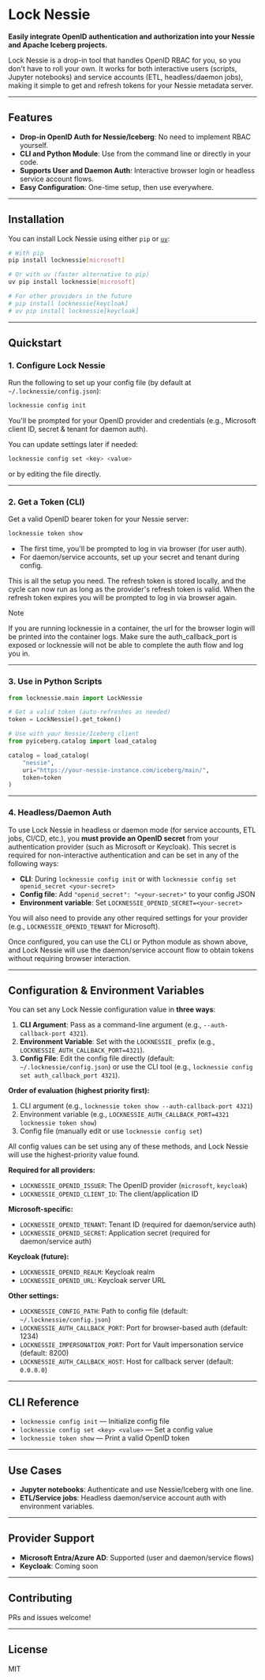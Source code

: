 # Lock Nessie

**Easily integrate OpenID authentication and authorization into your Nessie and Apache Iceberg projects.**

Lock Nessie is a drop-in tool that handles OpenID RBAC for you, so you don't have to roll your own. It works for both interactive users (scripts, Jupyter notebooks) and service accounts (ETL, headless/daemon jobs), making it simple to get and refresh tokens for your Nessie metadata server.

---

## Features

- **Drop-in OpenID Auth for Nessie/Iceberg**: No need to implement RBAC yourself.
- **CLI and Python Module**: Use from the command line or directly in your code.
- **Supports User and Daemon Auth**: Interactive browser login or headless service account flows.
- **Easy Configuration**: One-time setup, then use everywhere.

---

## Installation

You can install Lock Nessie using either `pip` or [`uv`](https://github.com/astral-sh/uv):

```bash
# With pip
pip install locknessie[microsoft]

# Or with uv (faster alternative to pip)
uv pip install locknessie[microsoft]

# For other providers in the future
# pip install locknessie[keycloak]
# uv pip install locknessie[keycloak]
```

---

## Quickstart

### 1. Configure Lock Nessie

Run the following to set up your config file (by default at `~/.locknessie/config.json`):

```bash
locknessie config init
```

You'll be prompted for your OpenID provider and credentials (e.g., Microsoft client ID, secret & tenant for daemon auth).

You can update settings later if needed:

```bash
locknessie config set <key> <value>
```

or by editing the file directly.

---

### 2. Get a Token (CLI)

Get a valid OpenID bearer token for your Nessie server:

```bash
locknessie token show
```

- The first time, you'll be prompted to log in via browser (for user auth).
- For daemon/service accounts, set up your secret and tenant during config.

This is all the setup you need. The refresh token is stored locally, and the cycle can now run as long as the provider's refresh token is valid. When the refresh token expires you will be prompted to log in via browser again.

> [!Note]
> If you are running locknessie in a container, the url for the browser login will be
> printed into the container logs. Make sure the auth_callback_port is exposed or locknessie will not be able to complete the auth flow and log you in.

---

### 3. Use in Python Scripts

```python
from locknessie.main import LockNessie

# Get a valid token (auto-refreshes as needed)
token = LockNessie().get_token()

# Use with your Nessie/Iceberg client
from pyiceberg.catalog import load_catalog

catalog = load_catalog(
    "nessie",
    uri="https://your-nessie-instance.com/iceberg/main/",
    token=token
)
```

---

### 4. Headless/Daemon Auth

To use Lock Nessie in headless or daemon mode (for service accounts, ETL jobs, CI/CD, etc.), you **must provide an OpenID secret** from your authentication provider (such as Microsoft or Keycloak). This secret is required for non-interactive authentication and can be set in any of the following ways:

- **CLI**: During `locknessie config init` or with `locknessie config set openid_secret <your-secret>`
- **Config file**: Add `"openid_secret": "<your-secret>"` to your config JSON
- **Environment variable**: Set `LOCKNESSIE_OPENID_SECRET=<your-secret>`

You will also need to provide any other required settings for your provider (e.g., `LOCKNESSIE_OPENID_TENANT` for Microsoft).

Once configured, you can use the CLI or Python module as shown above, and Lock Nessie will use the daemon/service account flow to obtain tokens without requiring browser interaction.

---

## Configuration & Environment Variables

You can set any Lock Nessie configuration value in **three ways**:

1. **CLI Argument**: Pass as a command-line argument (e.g., `--auth-callback-port 4321`).
2. **Environment Variable**: Set with the `LOCKNESSIE_` prefix (e.g., `LOCKNESSIE_AUTH_CALLBACK_PORT=4321`).
3. **Config File**: Edit the config file directly (default: `~/.locknessie/config.json`) or use the CLI tool (e.g., `locknessie config set auth_callback_port 4321`).

**Order of evaluation (highest priority first):**

1. CLI argument (e.g., `locknessie token show --auth-callback-port 4321`)
2. Environment variable (e.g., `LOCKNESSIE_AUTH_CALLBACK_PORT=4321 locknessie token show`)
3. Config file (manually edit or use `locknessie config set`)

All config values can be set using any of these methods, and Lock Nessie will use the highest-priority value found.

**Required for all providers:**

- `LOCKNESSIE_OPENID_ISSUER`: The OpenID provider (`microsoft`, `keycloak`)
- `LOCKNESSIE_OPENID_CLIENT_ID`: The client/application ID

**Microsoft-specific:**

- `LOCKNESSIE_OPENID_TENANT`: Tenant ID (required for daemon/service auth)
- `LOCKNESSIE_OPENID_SECRET`: Application secret (required for daemon/service auth)

**Keycloak (future):**

- `LOCKNESSIE_OPENID_REALM`: Keycloak realm
- `LOCKNESSIE_OPENID_URL`: Keycloak server URL

**Other settings:**

- `LOCKNESSIE_CONFIG_PATH`: Path to config file (default: `~/.locknessie/config.json`)
- `LOCKNESSIE_AUTH_CALLBACK_PORT`: Port for browser-based auth (default: 1234)
- `LOCKNESSIE_IMPERSONATION_PORT`: Port for Vault impersonation service (default: 8200)
- `LOCKNESSIE_AUTH_CALLBACK_HOST`: Host for callback server (default: `0.0.0.0`)

---

## CLI Reference

- `locknessie config init` — Initialize config file
- `locknessie config set <key> <value>` — Set a config value
- `locknessie token show` — Print a valid OpenID token

---

## Use Cases

- **Jupyter notebooks**: Authenticate and use Nessie/Iceberg with one line.
- **ETL/Service jobs**: Headless daemon/service account auth with environment variables.

---

## Provider Support

- **Microsoft Entra/Azure AD**: Supported (user and daemon/service flows)
- **Keycloak**: Coming soon

---

## Contributing

PRs and issues welcome!

---

## License

MIT